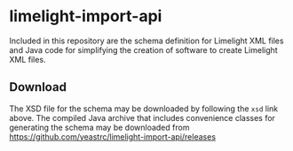 
# limelight-import-api
Included in this repository are the schema definition for Limelight XML files and
Java code for simplifying the creation of software to create Limelight XML files.

Download
--------------------
The XSD file for the schema may be downloaded by following the ``xsd`` link
above. The compiled Java archive that includes convenience classes for
generating the schema may be downloaded from https://github.com/yeastrc/limelight-import-api/releases
